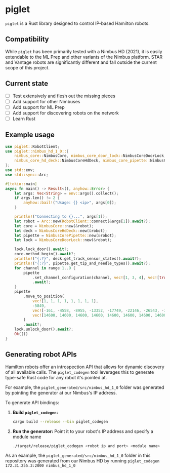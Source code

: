 # piglet

`piglet` is a Rust library designed to control IP-based Hamilton robots.

## Compatibility

While `piglet` has been primarily tested with a Nimbus HD (2021), it is easily extendable to the
ML Prep and other variants of the Nimbus platform. STAR and Vantage robots are significantly
different and fall outside the current scope of this project.

## Current state

* [ ] Test extensively and flesh out the missing pieces
* [ ] Add support for other Nimbuses
* [ ] Add support for ML Prep
* [ ] Add support for discovering robots on the network
* [ ] Learn Rust

## Example usage

```rust
use piglet::RobotClient;
use piglet::nimbus_hd_1_0::{
    nimbus_core::NimbusCore, nimbus_core_door_lock::NimbusCoreDoorLock,
    nimbus_core_hd_deck::NimbusCoreHdDeck, nimbus_core_pipette::NimbusCorePipette,
};
use std::env;
use std::sync::Arc;

#[tokio::main]
async fn main() -> Result<(), anyhow::Error> {
    let args: Vec<String> = env::args().collect();
    if args.len() != 2 {
        anyhow::bail!("Usage: {} <ip>", args[0]);
    }

    println!("Connecting to {}...", args[1]);
    let robot = Arc::new(RobotClient::connect(&args[1]).await?);
    let core = NimbusCore::new(&robot);
    let deck = NimbusCoreHdDeck::new(&robot);
    let pipette = NimbusCorePipette::new(&robot);
    let lock = NimbusCoreDoorLock::new(&robot);

    lock.lock_door().await?;
    core.method_begin().await?;
    println!("{:?}", deck.get_track_sensor_states().await?);
    println!("{:?}", pipette.get_tip_and_needle_types().await?);
    for channel in range 1..9 {
        pipette
            .set_channel_configuration(channel, vec![1, 3, 4], vec![true, false, false])
            .await?;
    }
    pipette
        .move_to_position(
            vec![1, 1, 1, 1, 1, 1, 1, 1],
            -5849,
            vec![-161, -4558, -8955, -13352, -17749, -22146, -26543, -30940],
            vec![14600, 14600, 14600, 14600, 14600, 14600, 14600, 14600],
        )
        .await?;
    lock.unlock_door().await?;
    Ok(())
}
```

## Generating robot APIs

Hamilton robots offer an introspection API that allows for dynamic discovery of all available calls.
The `piglet_codegen` tool leverages this to generate type-safe Rust code for any robot it's pointed
at.

For example, the `piglet_generated/src/nimbus_hd_1_0` folder was generated by pointing the generator
at our Nimbus's IP address.

To generate API bindings:

1. **Build `piglet_codegen`:**
   ```bash
   cargo build --release --bin piglet_codegen
   ```
2. **Run the generator:** Point it to your robot's IP address and specify a module name
   ```bash
   ./target/release/piglet_codegen <robot ip and port> <module name>
   ```

As an example, the `piglet_generated/src/nimbus_hd_1_0` folder in this repository was generated
from our Nimbus HD by running `piglet_codegen 172.31.255.3:2000 nimbus_hd_1_0`
